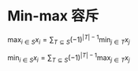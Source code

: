 # Min-max 容斥

$\max_{i\in S}{x_i}=\sum_{T\subseteq S}{(-1)^{|T|-1}\min_{j\in T}{x_j}}$

$\min_{i\in S}{x_i}=\sum_{T\subseteq S}{(-1)^{|T|-1}\max_{j\in T}{x_j}}$